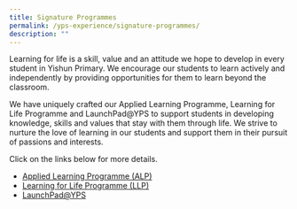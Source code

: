 ```yaml
---
title: Signature Programmes
permalink: /yps-experience/signature-programmes/
description: ""
---
```

Learning for life is a skill, value and an attitude we hope to develop in every student in Yishun Primary. We encourage our students to learn actively and independently by providing opportunities for them to learn beyond the classroom. 

We have uniquely crafted our Applied Learning Programme, Learning for Life Programme and LaunchPad@YPS to support students in developing knowledge, skills and values that stay with them through life. We strive to nurture the love of learning in our students and support them in their pursuit of passions and interests.

Click on the links below for more details.

* [Applied Learning Programme (ALP)](/signature-programme/alp/)
* [Learning for Life Programme (LLP)](/signature-programme/llp/)
* [LaunchPad@YPS](/signature-programme/elaunchpad/)